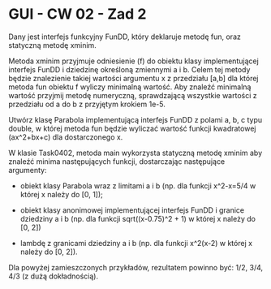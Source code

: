# GUI - CW 02 - Zad 2

Dany jest interfejs funkcyjny FunDD, który deklaruje metodę fun, oraz statyczną metodę xminim.

Metoda xminim przyjmuje odniesienie (f) do obiektu klasy implementującej interfejs FunDD i dziedzinę określoną zmiennymi a i b. Celem tej metody będzie znalezienie takiej wartości argumentu x z przedziału [a,b] dla której metoda fun obiektu f wyliczy minimalną wartość. Aby znaleźć minimalną wartość przyjmij metodę numeryczną, sprawdzającą wszystkie wartości z przedziału od a do b z przyjętym krokiem 1e-5.



Utwórz klasę Parabola implementującą interfejs FunDD z polami a, b, c typu double, w której metoda fun będzie wyliczać wartość funkcji kwadratowej (ax^2+bx+c) dla dostarczonego x.



W klasie Task0402, metoda main wykorzysta statyczną metodę xminim aby znaleźć minima następujących funkcji, dostarczając następujące argumenty:

- obiekt klasy Parabola wraz z limitami a i b (np. dla funkcji x^2-x=5/4 w której x należy do [0, 1]);

- obiekt klasy anonimowej implementującej interfejs FunDD i granice dziedziny a i b (np. dla funkcji sqrt((x-0.75)^2 + 1) w której x należy do [0, 2])

- lambdę z granicami dziedziny a i b (np. dla funkcji x^2(x-2) w której x należy do [0, 2]).



Dla powyżej zamieszczonych przykładów, rezultatem powinno być: 1/2, 3/4, 4/3 (z dużą dokładnością).
